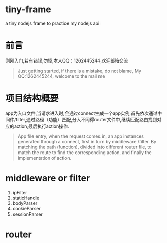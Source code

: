 # tiny-frame
  a tiny nodejs frame to practice my nodejs api

# 前言
  刚刚入门,若有错误,勿怪,本人QQ：1262445244,欢迎邮箱交流
> Just getting started, if there is a mistake, do not blame, My QQ:1262445244, welcome to the mail me

# 项目结构概要
  app为入口文件,当请求进入时,会通过connect生成一个app实例,首先依次通过中间件/filter,通过路径（功能）匹配,分入不同得router文件中,继续匹配路由找到对应的action,最后执行action操作.
> App file entry, when the request comes in, an app instances generated through a connect, first in turn by middleware /filter. By matching the path (function), divided into different router file, to match the route to find the corresponding action, and finally the implementation of action.

# middleware or filter
<ol>
<li>ipFilter</li>
<li>staticHandle</li>
<li>bodyParser</li>
<li>cookieParser</li>
<li>sessionParser</li>
</ol>

# router
